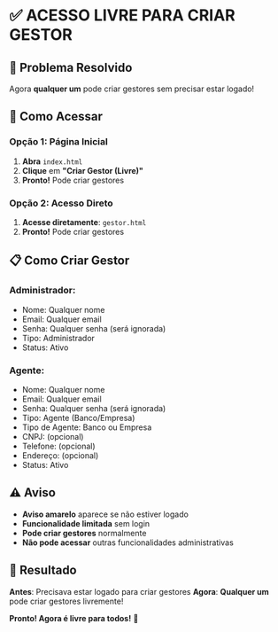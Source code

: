 # ✅ ACESSO LIVRE PARA CRIAR GESTOR

## 🎯 **Problema Resolvido**

Agora **qualquer um** pode criar gestores sem precisar estar logado!

## 🚀 **Como Acessar**

### **Opção 1: Página Inicial**
1. **Abra** `index.html`
2. **Clique** em **"Criar Gestor (Livre)"**
3. **Pronto!** Pode criar gestores

### **Opção 2: Acesso Direto**
1. **Acesse diretamente**: `gestor.html`
2. **Pronto!** Pode criar gestores

## 📋 **Como Criar Gestor**

### **Administrador:**
- Nome: Qualquer nome
- Email: Qualquer email
- Senha: Qualquer senha (será ignorada)
- Tipo: Administrador
- Status: Ativo

### **Agente:**
- Nome: Qualquer nome
- Email: Qualquer email
- Senha: Qualquer senha (será ignorada)
- Tipo: Agente (Banco/Empresa)
- Tipo de Agente: Banco ou Empresa
- CNPJ: (opcional)
- Telefone: (opcional)
- Endereço: (opcional)
- Status: Ativo

## ⚠️ **Aviso**

- **Aviso amarelo** aparece se não estiver logado
- **Funcionalidade limitada** sem login
- **Pode criar gestores** normalmente
- **Não pode acessar** outras funcionalidades administrativas

## 🎉 **Resultado**

**Antes**: Precisava estar logado para criar gestores
**Agora**: **Qualquer um** pode criar gestores livremente!

**Pronto! Agora é livre para todos!** 🚀
